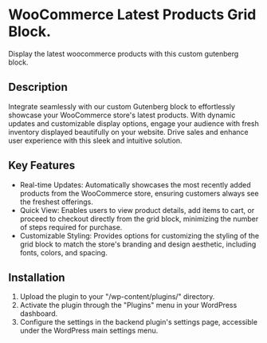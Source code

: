 # WooCommerce Latest Products Grid Block.

Display the latest woocommerce products with this custom gutenberg block.

## Description

Integrate seamlessly with our custom Gutenberg block to effortlessly showcase your WooCommerce store's latest products. With dynamic updates and customizable display options, engage your audience with fresh inventory displayed beautifully on your website. Drive sales and enhance user experience with this sleek and intuitive solution.

## Key Features

- Real-time Updates: Automatically showcases the most recently added products from the WooCommerce store, ensuring customers always see the freshest offerings.
- Quick View: Enables users to view product details, add items to cart, or proceed to checkout directly from the grid block, minimizing the number of steps required for purchase.
- Customizable Styling: Provides options for customizing the styling of the grid block to match the store's branding and design aesthetic, including fonts, colors, and spacing.

## Installation

1. Upload the plugin to your "/wp-content/plugins/" directory.
2. Activate the plugin through the "Plugins" menu in your WordPress dashboard.
3. Configure the settings in the backend plugin's settings page, accessible under the WordPress main settings menu.
